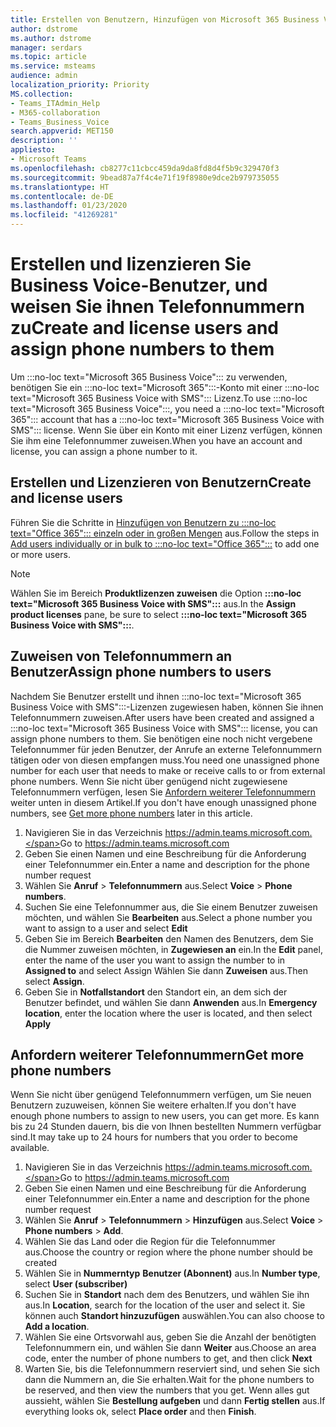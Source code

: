 ```yaml
---
title: Erstellen von Benutzern, Hinzufügen von Microsoft 365 Business Voice-Lizenzen und Zuweisen von Telefonnummern
author: dstrome
ms.author: dstrome
manager: serdars
ms.topic: article
ms.service: msteams
audience: admin
localization_priority: Priority
MS.collection:
- Teams_ITAdmin_Help
- M365-collaboration
- Teams_Business_Voice
search.appverid: MET150
description: ''
appliesto:
- Microsoft Teams
ms.openlocfilehash: cb8277c11cbcc459da9da8fd8d4f5b9c329470f3
ms.sourcegitcommit: 9bead87a7f4c4e71f19f8980e9dce2b979735055
ms.translationtype: HT
ms.contentlocale: de-DE
ms.lasthandoff: 01/23/2020
ms.locfileid: "41269281"
---
```

# <a name="create-and-license-business-voice-users-and-assign-them-phone-numbers"></a><span data-ttu-id="4263d-102">Erstellen und lizenzieren Sie Business Voice-Benutzer, und weisen Sie ihnen Telefonnummern zu</span><span class="sxs-lookup"><span data-stu-id="4263d-102">Create and license users and assign phone numbers to them</span></span>

<span data-ttu-id="4263d-103">Um :::no-loc text="Microsoft 365 Business Voice"::: zu verwenden, benötigen Sie ein :::no-loc text="Microsoft 365":::-Konto mit einer :::no-loc text="Microsoft 365 Business Voice with SMS"::: Lizenz.</span><span class="sxs-lookup"><span data-stu-id="4263d-103">To use :::no-loc text="Microsoft 365 Business Voice":::, you need a :::no-loc text="Microsoft 365"::: account that has a :::no-loc text="Microsoft 365 Business Voice with SMS"::: license.</span></span> <span data-ttu-id="4263d-104">Wenn Sie über ein Konto mit einer Lizenz verfügen, können Sie ihm eine Telefonnummer zuweisen.</span><span class="sxs-lookup"><span data-stu-id="4263d-104">When you have an account and license, you can assign a phone number to it.</span></span>

## <a name="create-and-license-users"></a><span data-ttu-id="4263d-105">Erstellen und Lizenzieren von Benutzern</span><span class="sxs-lookup"><span data-stu-id="4263d-105">Create and license users</span></span>

<span data-ttu-id="4263d-106">Führen Sie die Schritte in [Hinzufügen von Benutzern zu :::no-loc text="Office 365"::: einzeln oder in großen Mengen](https://docs.microsoft.com/office365/admin/add-users/add-users) aus.</span><span class="sxs-lookup"><span data-stu-id="4263d-106">Follow the steps in [Add users individually or in bulk to :::no-loc text="Office 365":::](https://docs.microsoft.com/office365/admin/add-users/add-users) to add one or more users.</span></span>

> [!NOTE]
> <span data-ttu-id="4263d-107">Wählen Sie im Bereich **Produktlizenzen zuweisen** die Option **:::no-loc text="Microsoft 365 Business Voice with SMS":::** aus.</span><span class="sxs-lookup"><span data-stu-id="4263d-107">In the **Assign product licenses** pane, be sure to select **:::no-loc text="Microsoft 365 Business Voice with SMS":::**.</span></span>

## <a name="assign-phone-numbers-to-users"></a><span data-ttu-id="4263d-108">Zuweisen von Telefonnummern an Benutzer</span><span class="sxs-lookup"><span data-stu-id="4263d-108">Assign phone numbers to users</span></span>

<span data-ttu-id="4263d-109">Nachdem Sie Benutzer erstellt und ihnen :::no-loc text="Microsoft 365 Business Voice with SMS":::-Lizenzen zugewiesen haben, können Sie ihnen Telefonnummern zuweisen.</span><span class="sxs-lookup"><span data-stu-id="4263d-109">After users have been created and assigned a :::no-loc text="Microsoft 365 Business Voice with SMS"::: license, you can assign phone numbers to them.</span></span> <span data-ttu-id="4263d-110">Sie benötigen eine noch nicht vergebene Telefonnummer für jeden Benutzer, der Anrufe an externe Telefonnummern tätigen oder von diesen empfangen muss.</span><span class="sxs-lookup"><span data-stu-id="4263d-110">You need one unassigned phone number for each user that needs to make or receive calls to or from external phone numbers.</span></span> <span data-ttu-id="4263d-111">Wenn Sie nicht über genügend nicht zugewiesene Telefonnummern verfügen, lesen Sie [Anfordern weiterer Telefonnummern](#get-more-phone-numbers) weiter unten in diesem Artikel.</span><span class="sxs-lookup"><span data-stu-id="4263d-111">If you don't have enough unassigned phone numbers, see [Get more phone numbers](#get-more-phone-numbers) later in this article.</span></span>

1. <span data-ttu-id="4263d-112">Navigieren Sie in das Verzeichnis https://admin.teams.microsoft.com.</span><span class="sxs-lookup"><span data-stu-id="4263d-112">Go to https://admin.teams.microsoft.com</span></span>
2. <span data-ttu-id="4263d-113">Geben Sie einen Namen und eine Beschreibung für die Anforderung einer Telefonnummer ein.</span><span class="sxs-lookup"><span data-stu-id="4263d-113">Enter a name and description for the phone number request</span></span>
3. <span data-ttu-id="4263d-114">Wählen Sie **Anruf** > **Telefonnummern** aus.</span><span class="sxs-lookup"><span data-stu-id="4263d-114">Select **Voice** > **Phone numbers**.</span></span>
4. <span data-ttu-id="4263d-115">Suchen Sie eine Telefonnummer aus, die Sie einem Benutzer zuweisen möchten, und wählen Sie **Bearbeiten** aus.</span><span class="sxs-lookup"><span data-stu-id="4263d-115">Select a phone number you want to assign to a user and select **Edit**</span></span>
5. <span data-ttu-id="4263d-116">Geben Sie im Bereich **Bearbeiten** den Namen des Benutzers, dem Sie die Nummer zuweisen möchten, in **Zugewiesen an** ein.</span><span class="sxs-lookup"><span data-stu-id="4263d-116">In the **Edit** panel, enter the name of the user you want to assign the number to in **Assigned to** and select Assign</span></span> <span data-ttu-id="4263d-117">Wählen Sie dann **Zuweisen** aus.</span><span class="sxs-lookup"><span data-stu-id="4263d-117">Then select **Assign**.</span></span>
6. <span data-ttu-id="4263d-118">Geben Sie in **Notfallstandort** den Standort ein, an dem sich der Benutzer befindet, und wählen Sie dann **Anwenden** aus.</span><span class="sxs-lookup"><span data-stu-id="4263d-118">In **Emergency location**, enter the location where the user is located, and then select **Apply**</span></span>

## <a name="get-more-phone-numbers"></a><span data-ttu-id="4263d-119">Anfordern weiterer Telefonnummern</span><span class="sxs-lookup"><span data-stu-id="4263d-119">Get more phone numbers</span></span>

<span data-ttu-id="4263d-120">Wenn Sie nicht über genügend Telefonnummern verfügen, um Sie neuen Benutzern zuzuweisen, können Sie weitere erhalten.</span><span class="sxs-lookup"><span data-stu-id="4263d-120">If you don't have enough phone numbers to assign to new users, you can get more.</span></span> <span data-ttu-id="4263d-121">Es kann bis zu 24 Stunden dauern, bis die von Ihnen bestellten Nummern verfügbar sind.</span><span class="sxs-lookup"><span data-stu-id="4263d-121">It may take up to 24 hours for numbers that you order to become available.</span></span>

1. <span data-ttu-id="4263d-122">Navigieren Sie in das Verzeichnis https://admin.teams.microsoft.com.</span><span class="sxs-lookup"><span data-stu-id="4263d-122">Go to https://admin.teams.microsoft.com</span></span>
2. <span data-ttu-id="4263d-123">Geben Sie einen Namen und eine Beschreibung für die Anforderung einer Telefonnummer ein.</span><span class="sxs-lookup"><span data-stu-id="4263d-123">Enter a name and description for the phone number request</span></span>
3. <span data-ttu-id="4263d-124">Wählen Sie **Anruf** > **Telefonnummern** > **Hinzufügen** aus.</span><span class="sxs-lookup"><span data-stu-id="4263d-124">Select **Voice** > **Phone numbers** > **Add**.</span></span>
4. <span data-ttu-id="4263d-125">Wählen Sie das Land oder die Region für die Telefonnummer aus.</span><span class="sxs-lookup"><span data-stu-id="4263d-125">Choose the country or region where the phone number should be created</span></span>
5. <span data-ttu-id="4263d-126">Wählen Sie in **Nummerntyp** **Benutzer (Abonnent)** aus.</span><span class="sxs-lookup"><span data-stu-id="4263d-126">In **Number type**, select **User (subscriber)**</span></span>
6. <span data-ttu-id="4263d-127">Suchen Sie in **Standort** nach dem des Benutzers, und wählen Sie ihn aus.</span><span class="sxs-lookup"><span data-stu-id="4263d-127">In **Location**, search for the location of the user and select it.</span></span> <span data-ttu-id="4263d-128">Sie können auch **Standort hinzuzufügen** auswählen.</span><span class="sxs-lookup"><span data-stu-id="4263d-128">You can also choose to **Add a location**.</span></span>
7. <span data-ttu-id="4263d-129">Wählen Sie eine Ortsvorwahl aus, geben Sie die Anzahl der benötigten Telefonnummern ein, und wählen Sie dann **Weiter** aus.</span><span class="sxs-lookup"><span data-stu-id="4263d-129">Choose an area code, enter the number of phone numbers to get, and then click **Next**</span></span>
8. <span data-ttu-id="4263d-130">Warten Sie, bis die Telefonnummern reserviert sind, und sehen Sie sich dann die Nummern an, die Sie erhalten.</span><span class="sxs-lookup"><span data-stu-id="4263d-130">Wait for the phone numbers to be reserved, and then view the numbers that you get.</span></span> <span data-ttu-id="4263d-131">Wenn alles gut aussieht, wählen Sie **Bestellung aufgeben** und dann **Fertig stellen** aus.</span><span class="sxs-lookup"><span data-stu-id="4263d-131">If everything looks ok, select **Place order** and then **Finish**.</span></span>
